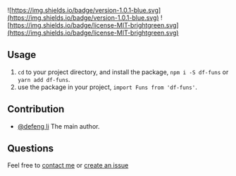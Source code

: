 ![https://img.shields.io/badge/version-1.0.1-blue.svg](https://img.shields.io/badge/version-1.0.1-blue.svg)
![https://img.shields.io/badge/license-MIT-brightgreen.svg](https://img.shields.io/badge/license-MIT-brightgreen.svg)

## Usage

1. `cd` to your project directory, and install the package, `npm i -S df-funs` or `yarn add df-funs`.  
2. use the package in your project, `import Funs from 'df-funs'`.

## Contribution

- [@defeng li](mailto:zhuimengzhe9105@gmail.com) The main author.

## Questions

Feel free to [contact me](mailto:zhuimengzhe9105@gmail.com) or [create an issue](https://github.com/tony0511/df-funs/issues/new)

